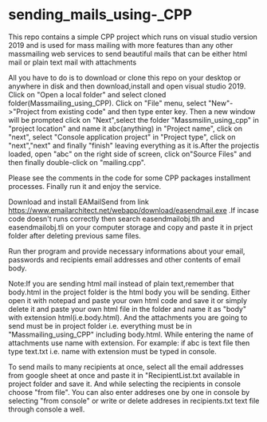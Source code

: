 # sending_mails_using-_CPP

This repo contains a simple CPP project which runs on visual studio version 2019 and is used for mass mailing with more features than any other massmailing web services 
to send beautiful mails that can be either html mail or plain text mail with attachments


All you have to do is to download or clone this repo on your desktop or anywhere in disk and then download,install and open visual studio 2019. Click on "Open a local folder" and  select cloned folder(Massmailing_using_CPP). Click on "File" menu, select "New"->"Project from existing code" and then type enter key. Then a new window will be prompted click on "Next",select the folder "Massmsilin_using_cpp" in "project location" and name it abc(anything) in "Project name", click on "next", select "Console application project" in "Project type", click on "next","next" and finally "finish" leaving everything as it is.After the projectis loaded, open "abc" on the right side of screen, click on"Source Files" and then finally double-click on "mailing.cpp".

Please see the comments in the code for some CPP packages installment processes. Finally run it and enjoy the service.

Download and install EAMailSend from link https://www.emailarchitect.net/webapp/download/easendmail.exe .If incase code doesn't runs correctly then search easendmailobj.tlh and 
easendmailobj.tli on your computer storage and copy and paste it in prject folder after deleting previous same files.

Run ther program and provide necessary informations about your email, passwords and recipients email addresses and other contents of email body.

Note:If you are sending html mail instead of plain text,remember that body.html in the project folder is the html body you will be sending. Either open it with notepad 
and paste your own html code  and save it or simply delete it and paste your own html file in the folder and name it as "body" with extension html(i.e.body.html). And the attachments you are going to send must be in project folder i.e. everything must be in "Massmailing_using_CPP" including body.html. While entering the name of attachments use name with extension. For example: if abc is text file then type text.txt i.e. name with extension must be typed in console.

To send mails to many recipients at once, select all the email addresses from google sheet at once and paste it in "RecipientList.txt available in project folder and save it.
And while selecting the recipients in console choose "from file".
You can also enter addreses one by one in console by selecting "from console" or write or delete addreses in recipients.txt text file through console a well.
